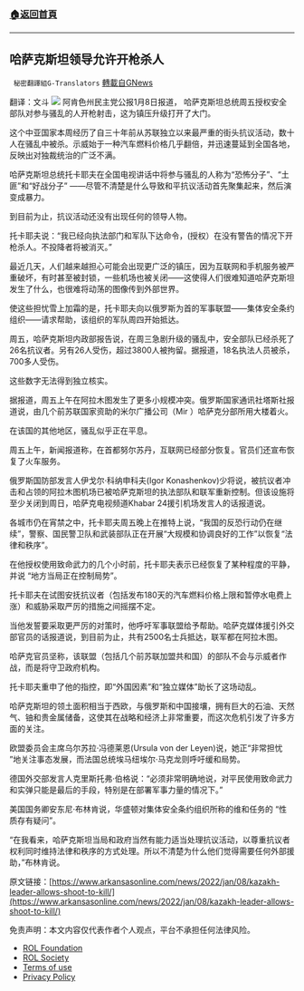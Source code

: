 ###  [:house:返回首頁](https://github.com/ourhimalayas/txt)
---


## 哈萨克斯坦领导允许开枪杀人
` 秘密翻譯組G-Translators` [轉載自GNews](https://gnews.org/zh-hans/1843171/)

翻译：文斗
![](https://assets.gnews.org/wp-content/uploads/2022/01/图片2-24.png)
阿肯色州民主党公报1月8日报道， 哈萨克斯坦总统周五授权安全部队对参与骚乱的人开枪射击，这为镇压升级打开了大门。

这个中亚国家本周经历了自三十年前从苏联独立以来最严重的街头抗议活动，数十人在骚乱中被杀。示威始于一种汽车燃料价格几乎翻倍，并迅速蔓延到全国各地，反映出对独裁统治的广泛不满。

哈萨克斯坦总统托卡耶夫在全国电视讲话中将参与骚乱的人称为“恐怖分子”、“土匪”和“好战分子” ——尽管不清楚是什么导致和平抗议活动首先聚集起来，然后演变成暴力。

到目前为止，抗议活动还没有出现任何的领导人物。

托卡耶夫说：“我已经向执法部门和军队下达命令，(授权）在没有警告的情况下开枪杀人。不投降者将被消灭。”

最近几天，人们越来越担心可能会出现更广泛的镇压，因为互联网和手机服务被严重破坏，有时甚至被封锁，一些机场也被关闭——这使得人们很难知道哈萨克斯坦发生了什么，也很难将动荡的图像传到外部世界。

使这些担忧雪上加霜的是，托卡耶夫向以俄罗斯为首的军事联盟——集体安全条约组织——请求帮助，该组织的军队周四开始抵达。

周五，哈萨克斯坦内政部报告说，在周三急剧升级的骚乱中，安全部队已经杀死了26名抗议者。另有26人受伤，超过3800人被拘留。据报道，18名执法人员被杀，700多人受伤。

这些数字无法得到独立核实。

据报道，周五上午在阿拉木图发生了更多小规模冲突。俄罗斯国家通讯社塔斯社报道说，由几个前苏联国家资助的米尔广播公司（Mir ）哈萨克分部所用大楼着火。

在该国的其他地区，骚乱似乎正在平息。

周五上午，新闻报道称，在首都努尔苏丹，互联网已经部分恢复。官员们还宣布恢复了火车服务。

俄罗斯国防部发言人伊戈尔·科纳申科夫(Igor Konashenkov)少将说，被抗议者冲击和占领的阿拉木图机场已被哈萨克斯坦的执法部队和联军重新控制。但该设施将至少关闭到周日，哈萨克电视频道Khabar 24援引机场发言人的话报道说。

各城市仍在宵禁之中，托卡耶夫周五晚上在推特上说，“我国的反恐行动仍在继续”，警察、国民警卫队和武装部队正在开展“大规模和协调良好的工作”以恢复“法律和秩序”。

在他授权使用致命武力的几个小时前，托卡耶夫表示已经恢复了某种程度的平静，并说 “地方当局正在控制局势”。

托卡耶夫在试图安抚抗议者（包括发布180天的汽车燃料价格上限和暂停水电费上涨）和威胁采取严厉的措施之间摇摆不定。

当他发誓要采取更严厉的对策时，他呼吁军事联盟给予帮助。哈萨克媒体援引外交部官员的话报道说，到目前为止，共有2500名士兵抵达，联军都在阿拉木图。

哈萨克官员坚称，该联盟（包括几个前苏联加盟共和国）的部队不会与示威者作战，而是将守卫政府机构。

托卡耶夫重申了他的指控，即“外国因素”和“独立媒体”助长了这场动乱。

哈萨克斯坦的领土面积相当于西欧，与俄罗斯和中国接壤，拥有巨大的石油、天然气、铀和贵金属储备，这使其在战略和经济上非常重要，而这次危机引发了许多方面的关注。

欧盟委员会主席乌尔苏拉·冯德莱恩(Ursula von der Leyen)说，她正“非常担忧 ”地关注事态发展，而法国总统埃马纽埃尔·马克龙则呼吁缓和局势。

德国外交部发言人克里斯托弗·伯格说：“必须非常明确地说，对平民使用致命武力和实弹只能是最后的手段，特别是在部署军事力量的情况下。”

美国国务卿安东尼·布林肯说，华盛顿对集体安全条约组织所称的维和任务的 “性质存有疑问”。

“在我看来，哈萨克斯坦当局和政府当然有能力适当处理抗议活动，以尊重抗议者权利同时维持法律和秩序的方式处理。所以不清楚为什么他们觉得需要任何外部援助，”布林肯说。

原文链接：[https://www.arkansasonline.com/news/2022/jan/08/kazakh-leader-allows-shoot-to-kill/](https://www.arkansasonline.com/news/2022/jan/08/kazakh-leader-allows-shoot-to-kill/)



 

免责声明：本文内容仅代表作者个人观点，平台不承担任何法律风险。

- [ROL Foundation](https://rolfoundation.org/)
- [ROL Society](https://rolsociety.org/)
- [Terms of use](https://gnews.org/terms-of-use-3/)
- [Privacy Policy](https://gnews.org/privacy-policy/)
